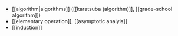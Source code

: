 
- [[algorithm|algorithms]] ([[karatsuba (algorithm)]], [[grade-school algorithm]])
- [[elementary operation]], [[asymptotic analyis]]
- [[induction]]
